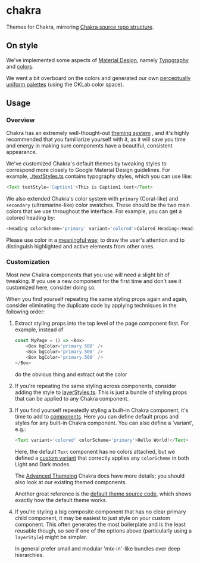 # chakra

Themes for Chakra, mirroring [Chakra source repo structure](https://github.com/chakra-ui/chakra-ui/blob/main/packages/theme/src/).


## On style

We've implemented some aspects of [Material Design](https://material.io/design),
namely [Typography](./textStyles.ts) and [colors](foundations/colors.tsx).

We went a bit overboard on the colors and generated our own
[perceptually uniform palettes](https://observablehq.com/d/9156fe7f1051dca3) (using the OKLab 
color space).


## Usage

### Overview

Chakra has an extremely well-thought-out [theming system](https://chakra-ui.com/docs/theming/theme)
, and it's highly recommended that you familiarize yourself with it, as it will save you time 
and energy in making sure components have a beautiful, consistent appearance.

We've customized Chakra's default themes by tweaking styles to correspond more closely to Google 
Material Design guidelines. For example, [./textStyles.ts](./textStyles.ts) contains typography 
styles, which you can use like:

```js
<Text textStyle='Caption1'>This is Caption1 text</Text>
```

We also extended Chakra's color system with `primary` (Coral-like) and `secondary` 
(ultramarine-like) color swatches. These should be the two main colors that we
use throughout the interface. For example, you can get a colored heading by:

```js
<Heading colorScheme='primary' variant='colored'>Colored Heading</Heading>
```

Please use color in a [meaningful way](https://material.io/design/color/the-color-system.html), to
draw the user's attention and to distinguish highlighted and active elements from other ones.


### Customization

Most new Chakra components that you use will need a slight bit of tweaking. If you use a new
component for the first time and don't see it customized here, consider doing so.

When you find yourself repeating the same styling props again and again, consider eliminating
the duplicate code by applying techniques in the following order:

1.  Extract styling props into the top level of the page component first. For example, instead of

    ```js
    const MyPage = () => <Box>
        <Box bgColor='primary.500' />
        <Box bgColor='primary.500' />
        <Box bgColor='primary.500' />
    </Box>
    ```
    
    do the obvious thing and extract out the color

2.  If you're repeating the same styling across components, consider adding the style to 
    [layerStyles.ts](./layerStyles.ts). This is just a bundle of styling props that can be applied
    to any Chakra component.
   
3.  If you find yourself repeatedly styling a built-in Chakra component, it's time to add to 
    [components](./components). Here you can define default props and styles for any built-in
    Chakra component. You can also define a 'variant', e.g.:
    
    ```js
    <Text variant='colored' colorScheme='primary'>Hello World!</Text>
    ```
    
    Here, the default `Text` component has no colors attached, but we defined a
    [custom variant](./components/text.ts) that correctly applies any `colorScheme` in both
    Light and Dark modes.
    
    The [Advanced Themeing](https://chakra-ui.com/docs/theming/advanced) Chakra docs have more
    details; you should also look at our existing themed components.
    
    Another great reference is the
    [default theme source code](https://github.com/chakra-ui/chakra-ui/tree/main/packages/theme/src),
    which shows exactly how the default theme works.
    

4.  If you're styling a big composite component that has no clear primary child component, it
    may be easiest to just style on your custom component. This often generates the most
    boilerplate and is the least reusable though, so see if one of the options above 
    (particularly using a `layerStyle`) might be simpler.
    
    In general prefer small and modular 'mix-in'-like bundles over deep hierarchies.
